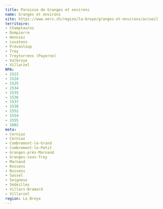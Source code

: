 ```yaml
---
title: Paroisse de Granges et environs
name: Granges et environs
site: https://www.eerv.ch/region/la-broye/granges-et-environs/accueil
territoire:
- Champtauroz
- Dompierre
- Henniez
- Lovatens
- Prévonloup
- Trey
- Treytorrens (Payerne)
- Valbroye
- Villarzel
NPA:
- 1523
- 1524
- 1525
- 1534
- 1535
- 1536
- 1537
- 1538
- 1552
- 1554
- 1555
- 1682
meta:
- Cerniaz
- Cerniaz
- Combremont-le-Grand
- Combremont-le-Petit
- Granges-près-Marnand
- Granges-sous-Trey
- Marnand
- Rossens
- Rossens
- Sassel
- Seigneux
- Sédeilles
- Villars-Bramard
- Villarzel
region: La Broye
---
```

